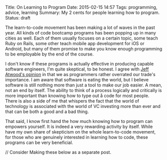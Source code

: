 Title: On Learning to Program
Date: 2015-02-15 14:57
Tags: programming, advice, learning
Summary: My 2 cents for people learning how to program.
Status: draft

The learn-to-code movement has been making a lot of waves in the past year. All kinds of code bootcamp programs has been popping up in many cities as well. Each of them usually focuses on a certain topic, some teach Ruby on Rails, some other teach mobile app development for iOS or Android, but many of them promise to make you know enough programming to be employable by the end of the course.

I don't know if these programs is actually effective in producing capable software engineers, I'm quite skeptical, to be honest. I agree with [Jeff Atwood's opinion](http://blog.codinghorror.com/please-dont-learn-to-code/) in that we as programmers rather overrated our trade's importance. I am aware that software is eating the world, but I believe software is still nothing more than just a tool to make our job easier. A mean, not an end by itself. The ability to think of a process logically and critically is more important than knowing how to type out å code for most people. There is also a side of me that whispers the fact that the world of technology is associated with the world of VC investing more than ever and that can be both a good and a bad thing.

That said, I know first hand the how much knowing how to program can empowers yourself. It is indeed a very rewarding activity by itself. While have my own share of skepticism on the whole learn-to-code movement, for those who are genuinely interested in learning how to code, these programs can be very beneficial.


// Consider Making these below as a separate post.